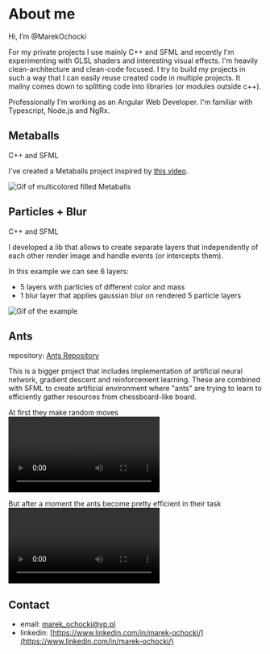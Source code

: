 
# About me
Hi, I’m @MarekOchocki

For my private projects I use mainly C++ and SFML and recently I'm experimenting with GLSL shaders and interesting visual effects.
I'm heavily clean-architecture and clean-code focused. I try to build my projects in such a way that I can easily reuse created code in multiple projects.
It mailny comes down to splitting code into libraries (or modules outside c++). 

Professionally I'm working as an Angular Web Developer. I'm familiar with Typescript, Node.js and NgRx.

## Metaballs
C++ and SFML

I've created a Metaballs project inspired by [this video](https://www.youtube.com/watch?v=6oMZb3yP_H8&t=1451s&ab_channel=Reducible).

![Gif of multicolored filled Metaballs](https://github.com/MarekOchocki/MarekOchocki/assets/metaballs.gif)

## Particles + Blur
C++ and SFML

I developed a lib that allows to create separate layers that independently of each other render image and handle events (or intercepts them).

In this example we can see 6 layers:
- 5 layers with particles of different color and mass
- 1 blur layer that applies gaussian blur on rendered 5 particle layers

![Gif of the example](https://github.com/MarekOchocki/MarekOchocki/assets/blurParticles.gif)

## Ants
repository: [Ants Repository](https://github.com/MarekOchocki/AntsProject)

This is a bigger project that includes implementation of artificial neural network, gradient descent and reinforcement learning.
These are combined with SFML to create artificial environment where "ants" are trying to learn to efficiently gather resources from chessboard-like board.

At first they make random moves
![Gif of the example](https://github.com/MarekOchocki/MarekOchocki/assets/antsStart.mp4)


But after a moment the ants become pretty efficient in their task
![Gif of the example](https://github.com/MarekOchocki/MarekOchocki/assets/antsSmart.mp4)

## Contact

- email: marek_ochocki@vp.pl
- linkedin: [https://www.linkedin.com/in/marek-ochocki/](https://www.linkedin.com/in/marek-ochocki/)


